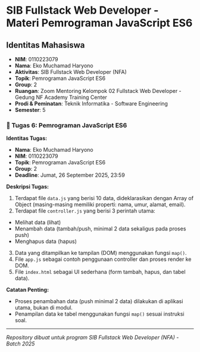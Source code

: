 # SIB Fullstack Web Developer - Materi Pemrograman JavaScript ES6

## Identitas Mahasiswa
- **NIM**: 0110223079
- **Nama**: Eko Muchamad Haryono
- **Aktivitas**: SIB Fullstack Web Developer (NFA)
- **Topik**: Pemrograman JavaScript ES6
- **Group**: 2
- **Ruangan**: Zoom Mentoring Kelompok 02 Fullstack Web Developer - Gedung NF Academy Training Center
- **Prodi & Peminatan**: Teknik Informatika - Software Engineering
- **Semester**: 5


### 🎯 Tugas 6: Pemrograman JavaScript ES6

**Identitas Tugas:**
- **Nama**: Eko Muchamad Haryono
- **NIM**: 0110223079
- **Topik**: Pemrograman JavaScript ES6
- **Group**: 2
- **Deadline**: Jumat, 26 September 2025, 23:59


**Deskripsi Tugas:**
1. Terdapat file `data.js` yang berisi 10 data, dideklarasikan dengan Array of Object (masing-masing memiliki properti: nama, umur, alamat, email).
2. Terdapat file `controller.js` yang berisi 3 perintah utama:
  - Melihat data (lihat)
  - Menambah data (tambah/push, minimal 2 data sekaligus pada proses push)
  - Menghapus data (hapus)
3. Data yang ditampilkan ke tampilan (DOM) menggunakan fungsi `map()`.
4. File `app.js` sebagai contoh penggunaan controller dan proses render ke DOM.
5. File `index.html` sebagai UI sederhana (form tambah, hapus, dan tabel data).

**Catatan Penting:**
- Proses penambahan data (push minimal 2 data) dilakukan di aplikasi utama, bukan di modul.
- Penampilan data ke tabel menggunakan fungsi `map()` sesuai instruksi soal.

---
*Repository dibuat untuk program SIB Fullstack Web Developer (NFA) - Batch 2025*
